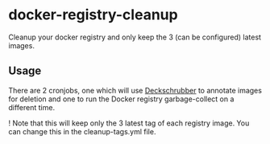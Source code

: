 # docker-registry-cleanup
Cleanup your docker registry and only keep the 3 (can be configured) latest images.

## Usage

There are 2 cronjobs, one which will use [Deckschrubber](https://github.com/fraunhoferfokus/deckschrubber) to annotate images for deletion and one to run the Docker registry garbage-collect on a different time.

! Note that this will keep only the 3 latest tag of each registry image. You can change this in the cleanup-tags.yml file.